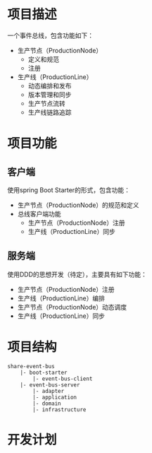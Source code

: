 # 项目描述
一个事件总线，包含功能如下：
- 生产节点（ProductionNode）
  - 定义和规范
  - 注册
- 生产线（ProductionLine）
  - 动态编排和发布
  - 版本管理和同步
  - 生产节点流转
  - 生产线链路追踪

# 项目功能
## 客户端
使用spring Boot Starter的形式，包含功能：
- 生产节点（ProductionNode）的规范和定义
- 总线客户端功能
  - 生产节点（ProductionNode）注册
  - 生产线（ProductionLine）同步


## 服务端
使用DDD的思想开发（待定），主要具有如下功能：
- 生产节点（ProductionNode）注册
- 生产线（ProductionLine）编排
- 生产节点（ProductionNode）动态调度
- 生产线（ProductionLine）同步

# 项目结构
```
share-event-bus
    |- boot-starter
        |- event-bus-client
    |- event-bus-server
        |- adapter
        |- application
        |- domain
        |- infrastructure
```
# 开发计划

